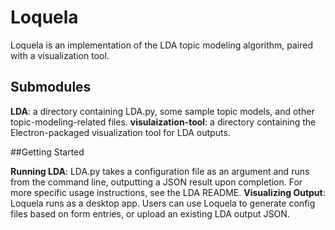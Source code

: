 # Loquela

Loquela is an implementation of the LDA topic modeling algorithm, paired with a visualization tool.

## Submodules

**LDA**: a directory containing LDA.py, some sample topic models, and other topic-modeling-related files.
**visulaization-tool**: a directory containing the Electron-packaged visualization tool for LDA outputs.

##Getting Started

**Running LDA**: LDA.py takes a configuration file as an argument and runs from the command line, outputting a JSON result upon completion. For more specific usage instructions, see the LDA README.
**Visualizing Output**: Loquela runs as a desktop app. Users can use Loquela to generate config files based on form entries, or upload an existing LDA output JSON.


